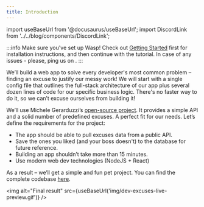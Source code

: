 ```yaml
---
title: Introduction
---
```


import useBaseUrl from '@docusaurus/useBaseUrl';
import DiscordLink from '../../blog/components/DiscordLink';

:::info
Make sure you've set up Wasp! Check out [Getting Started](/getting-started.md) first for installation instructions, and then continue with the tutorial. In case of any issues - please, ping us on <DiscordLink />. 
:::

We’ll build a web app to solve every developer's most common problem – finding an excuse to justify our messy work! We will start with a single config file that outlines the full-stack architecture of our app plus several dozen lines of code for our specific business logic. There's no faster way to do it, so we can’t excuse ourselves from building it!

We’ll use Michele Gerarduzzi’s [open-source project](https://github.com/michelegera/devexcuses-api). It provides a simple API and a solid number of predefined excuses. A perfect fit for our needs. Let’s define the requirements for the project: 

- The app should be able to pull excuses data from a public API. 
- Save the ones you liked (and your boss doesn't) to the database for future reference.
- Building an app shouldn’t take more than 15 minutes.
- Use modern web dev technologies (NodeJS + React)

As a result – we’ll get a simple and fun pet project. You can find the complete codebase [here](https://github.com/wasp-lang/wasp/tree/main/examples/tutorials/ItWaspsOnMyMachine). 

<img alt="Final result"
     src={useBaseUrl('img/dev-excuses-live-preview.gif')}
/>